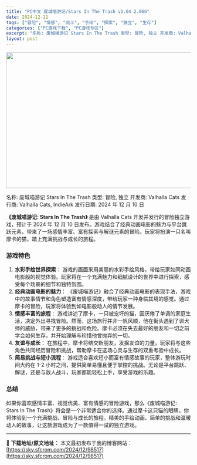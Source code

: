 ```yaml
---
title: "PC中文 废城喵游记/Stars In The Trash v1.04 2.06G"
date: 2024-12-11
tags: ["冒险", "情感", "战斗", "手绘", "探索", "独立", "生存"]
categories: ["PC游戏下载", "PC游戏专区"]
excerpt: "名称: 废城喵游记 Stars In The Trash 类型: 冒险, 独立 开发商: Valhalla Cats 发行商: Valhalla Cats, IndieArk 发行日期: 2024 年 12 月 10 日 《废城喵游记: Stars In The Trash》 是由 Valhalla&hellip;"
layout: post
---
```


<img class="aligncenter size-full wp-image-98518" src="https://sky.sfcrom.com/wp-content/uploads/2024/12/2024121103231073.webp" alt="" width="660" height="370" />

名称: 废城喵游记 Stars In The Trash
类型: 冒险, 独立
开发商: Valhalla Cats
发行商: Valhalla Cats, IndieArk
发行日期: 2024 年 12 月 10 日

<strong>《废城喵游记: Stars In The Trash》</strong> 是由 Valhalla Cats 开发并发行的冒险独立游戏，预计于 2024 年 12 月 10 日发布。游戏结合了经典动画电影的魅力与平台跳跃元素，带来了一场感情丰富、富有探索与解谜元素的冒险。玩家将扮演一只名叫摩卡的猫，踏上充满挑战与成长的旅程。
<h3>游戏特色</h3>
<ol>
 	<li><strong>水彩手绘世界探索</strong>： 游戏的画面采用美丽的水彩手绘风格，带给玩家如同动画电影般的视觉体验。玩家将在一个充满魅力和细腻设计的世界中进行探索，感受每个场景的细节和独特氛围。</li>
 	<li><strong>经典动画电影的魅力</strong>： 《废城喵游记》融合了经典动画电影的表现手法，游戏中的故事情节和角色塑造富有情感深度，带给玩家一种身临其境的感觉。通过摩卡的冒险，玩家将体验到如电影般动人的情节发展。</li>
 	<li><strong>情感丰富的旅程</strong>： 游戏讲述了摩卡，一只被宠坏的猫，因厌倦了单调的家庭生活，决定外出寻找冒险。然而，这场旅行并非一帆风顺，他在街头遇到了训犬师的威胁，带来了更多的挑战和危险。摩卡必须在失去最好的朋友和一切之前学会如何生存，并开始理解与珍惜他曾抛弃的一切。</li>
 	<li><strong>友谊与成长</strong>： 在旅程中，摩卡将结交新朋友，发掘友谊的力量。玩家将与这些角色共同经历冒险和挑战，帮助摩卡在这场心灵与生存的双重考验中成长。</li>
 	<li><strong>简易挑战与短小流程</strong>： 游戏适合喜欢短小而富有情感故事的玩家，整体游玩时间大约在 1-2 小时之间，提供简单易懂且便于掌控的挑战。无论是平台跳跃、解谜，还是与敌人战斗，玩家都能轻松上手，享受游戏的乐趣。</li>
</ol>
<h3>总结</h3>
如果你喜欢感情丰富、视觉优美、富有情感的冒险游戏，那么《废城喵游记: Stars In The Trash》将会是一个非常适合你的选择。通过摩卡这只猫的眼睛，你将体验到一个充满挑战、冒险与成长的旅程。精美的手绘动画、简单的挑战和温暖动人的故事，让这款游戏成为了一款值得一试的独立游戏。

---
📖 **下载地址/原文地址：** 本文最初发布于我的博客网站：[https://sky.sfcrom.com/2024/12/98517](https://sky.sfcrom.com/2024/12/98517)
